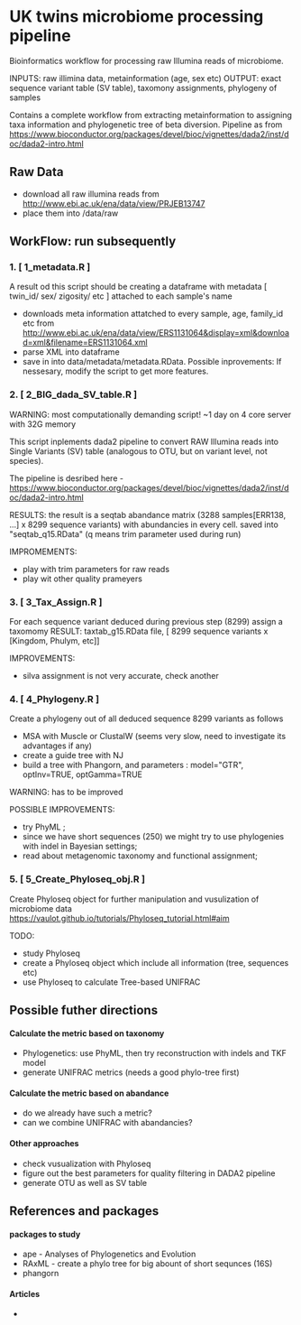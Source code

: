# UK twins microbiome processing pipeline
Bioinformatics workflow for processing raw Illumina reads of microbiome.

INPUTS: raw illimina data, metainformation (age, sex etc)
OUTPUT: exact sequence variant table (SV table), taxomony assignments, phylogeny of samples

Contains a complete workflow from extracting metainformation to assigning taxa information and phylogenetic tree of beta diversion.
Pipeline as from https://www.bioconductor.org/packages/devel/bioc/vignettes/dada2/inst/doc/dada2-intro.html


## Raw Data
- download all raw illumina reads from http://www.ebi.ac.uk/ena/data/view/PRJEB13747
- place them into /data/raw

## WorkFlow: run subsequently
### 1. [ 1_metadata.R  ]

A result od this script should be creating a dataframe with metadata [ twin_id/ sex/ zigosity/ etc ] attached to each sample's name

  - downloads meta information attatched to every sample, age, family_id etc from http://www.ebi.ac.uk/ena/data/view/ERS1131064&display=xml&download=xml&filename=ERS1131064.xml
  - parse XML into dataframe
  - save in into data/metadata/metadata.RData.
Possible inprovements: If nessesary, modify the script to get more features.

### 2. [ 2_BIG_dada_SV_table.R ]

WARNING: most computationally demanding script! ~1 day on 4 core server with 32G memory

This script inplements dada2 pipeline to convert RAW Illumina reads into Single Variants (SV) table (analogous to OTU, but on variant level, not species).

The pipeline is desribed here - https://www.bioconductor.org/packages/devel/bioc/vignettes/dada2/inst/doc/dada2-intro.html

RESULTS: the result is a seqtab abandance matrix (3288 samples[ERR138, ...] x 8299 sequence variants) with abundancies in every cell.
saved into "seqtab_q15.RData" (q means trim parameter used during run)

IMPROMEMENTS:
  - play with trim parameters for raw reads
  - play wit other quality prameyers
  
  
### 3. [ 3_Tax_Assign.R ]

For each sequence variant deduced during previous step (8299) assign a taxomomy
RESULT: taxtab_g15.RData file, [ 8299 sequence variants x [Kingdom, Phulym, etc]]

IMPROVEMENTS:
   - silva assignment is not very accurate, check another 
   
   
### 4. [ 4_Phylogeny.R ]

Create a phylogeny out of all deduced sequence 8299 variants as follows
  - MSA with Muscle or ClustalW (seems very slow, need to investigate its advantages if any)
  - create a guide tree with NJ
  - build a tree with Phangorn, and parameters : model="GTR", optInv=TRUE, optGamma=TRUE

WARNING: has to be improved

POSSIBLE IMPROVEMENTS:
  - try PhyML ;
  - since we have short sequences (250) we might try to use phylogenies with indel in Bayesian settings;
  - read about metagenomic taxonomy and functional assignment;
  
  
### 5. [ 5_Create_Phyloseq_obj.R ]

Create  Phyloseq object for further manipulation and vusulization of microbiome data
https://vaulot.github.io/tutorials/Phyloseq_tutorial.html#aim

TODO:
  - study Phyloseq
  - create a Phyloseq object which include all information (tree, sequences etc)
  - use Phyloseq to calculate Tree-based UNIFRAC


## Possible futher directions
#### Calculate the metric based on taxonomy  
  - Phylogenetics: use PhyML, then try reconstruction with indels and TKF model
  - generate UNIFRAC metrics (needs a good phylo-tree first)
  
#### Calculate the metric based on abandance
  - do we already have such a metric?
  - can we combine UNIFRAC with abandancies?
  
#### Other approaches  
  - check vusualization with Phyloseq
  - figure out the best parameters for quality filtering in DADA2 pipeline
  - generate OTU as well as SV table
  
  
  
## References and packages
#### packages to study
- ape - Analyses of Phylogenetics and Evolution
- RAxML - create a phylo tree for big abount of short sequnces (16S)
- phangorn

#### Articles
- 


